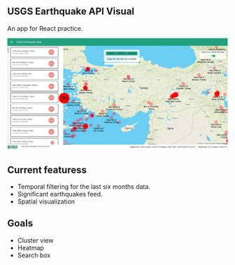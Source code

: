 ## USGS Earthquake API Visual

An app for React practice.

![alt text](https://github.com/capan/usgs-earthquake-visual/blob/master/assets/1.png)

Current featuress
----------------
- Temporal filtering for the last six months data.
- Significant earthquakes feed.
- Spatial visualization

Goals
-----
- Cluster view
- Heatmap
- Search box

